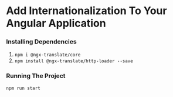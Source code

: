 # Add Internationalization To Your Angular Application

<h3>Installing Dependencies</h3>

1. `npm i @ngx-translate/core`
2. `npm install @ngx-translate/http-loader --save`

<h3>Running The Project</h3>

`npm run start`
